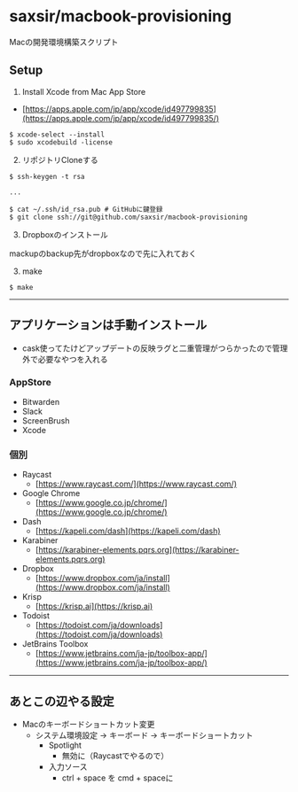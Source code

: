 saxsir/macbook-provisioning
===

Macの開発環境構築スクリプト

## Setup


1. Install Xcode from Mac App Store
  - [https://apps.apple.com/jp/app/xcode/id497799835](https://apps.apple.com/jp/app/xcode/id497799835/)

```
$ xcode-select --install
$ sudo xcodebuild -license
```

2. リポジトリCloneする

```
$ ssh-keygen -t rsa

...

$ cat ~/.ssh/id_rsa.pub # GitHubに鍵登録
$ git clone ssh://git@github.com/saxsir/macbook-provisioning
```

3. Dropboxのインストール

mackupのbackup先がdropboxなので先に入れておく

3. make

```
$ make
```

---
## アプリケーションは手動インストール

* cask使ってたけどアップデートの反映ラグと二重管理がつらかったので管理外で必要なやつを入れる

### AppStore

- Bitwarden
- Slack
- ScreenBrush
- Xcode

### 個別

- Raycast
  - [https://www.raycast.com/](https://www.raycast.com/)
- Google Chrome
  - [https://www.google.co.jp/chrome/](https://www.google.co.jp/chrome/)
- Dash
  - [https://kapeli.com/dash](https://kapeli.com/dash)
- Karabiner
  -  [https://karabiner-elements.pqrs.org](https://karabiner-elements.pqrs.org)
- Dropbox
  - [https://www.dropbox.com/ja/install](https://www.dropbox.com/ja/install)
- Krisp
  - [https://krisp.ai](https://krisp.ai)
- Todoist
  - [https://todoist.com/ja/downloads](https://todoist.com/ja/downloads)
- JetBrains Toolbox
  - [https://www.jetbrains.com/ja-jp/toolbox-app/](https://www.jetbrains.com/ja-jp/toolbox-app/) 

---

## あとこの辺やる設定

- Macのキーボードショートカット変更
    - システム環境設定 → キーボード → キーボードショートカット
        - Spotlight
            - 無効に（Raycastでやるので）
        - 入力ソース
            - ctrl + space を cmd + spaceに  
